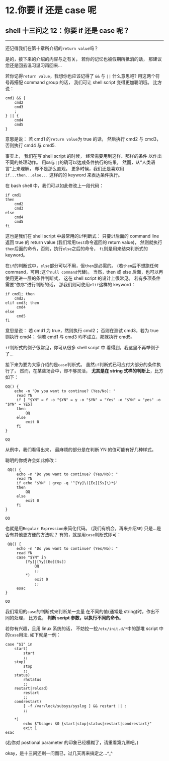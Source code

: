 # 12.你要 if 还是 case 呢

## shell 十三问之 12：你要 if 还是 case 呢？

* * *

还记得我们在第十章所介绍的`return value`吗？

是的，接下来的介绍的内容与之有关， 若你的记忆也被假期所抵消的话， 那建议您还是回去温习温习再回来...

若你记得`return value`，我想你也应该记得了 `&&` 与 `||` 什么意思吧? 用这两个符号再搭配 command group 的话， 我们可让 shell script 变得更加聪明哦。 比方说：

```
cmd1 && {
    cmd2
    cmd3
    ;
} || {
    cmd4
    cmd5
} 
```

意思是说： 若 cmd1 的`return value`为 true 的话， 然后执行 cmd2 与 cmd3， 否则执行 cmd4 与 cmd5.

事实上， 我们在写 shell script 的时候， 经常需要用到这样、那样的条件 以作出不同的处理动作。 用`&&`与`||`的确可以达成条件执行的结果， 然而，从“人类语言”上来理解， 却不是那么直观。 更多时候，我们还是喜欢用`if...then...else...` 这样的的 keyword 来表达条件执行。

在 bash shell 中，我们可以如此修改上一段代码：

```
if cmd1
then
    cmd2
    cmd3
else
    cmd4
    cmd5
fi 
```

这也是我们在 shell script 中最常用的`if`判断式： 只要`if`后面的 command line 返回 true 的 return value (我们常用`test`命令返回的 return value)， 然则就执行`then`后面的命令，否则，执行`else`之后的命令， `fi`则是用来结束判断式的 keyword。

在`if`的判断式中，`else`部分可以不用，但`then`是必需的。 (若`then`后不想跑任何 command，可用`:`这个`null command`代替)。 当然，then 或 else 后面，也可以再使用更进一层的条件判断式， 这在 shell script 的设计上很常见。 若有多项条件需要"依序"进行判断的话， 那我们则可使用`elif`这样的 keyword：

```
if cmd1; then
    cmd2;
elif cmd3; then
     cmd4
else
     cmd5
fi 
```

意思是说： 若 cmd1 为 true，然则执行 cmd2； 否则在测试 cmd3，若为 true 则执行 cmd4； 倘若 cmd1 与 cmd3 均不成立，那就执行 cmd5。

`if`判断式的例子很常见，你可从很多 shell script 中 看得到，我这里不再举例子了...

接下来为要为大家介绍的是`case`判断式。 虽然`if`判断式已可应付大部分的条件执行了， 然而，在某些场合中，却不够灵活， **尤其是在 string 式样的判断上**，比方如下：

```
QQ() {
    echo -n "Do you want to continue? (Yes/No): "
     read YN
     if [ "$YN" = Y -o "$YN" = y -o "$YN" = "Yes" -o "$YN" = "yes" -o "$YN" = YES]
     then
         QQ
     else
         exit 0
     fi    
}

QQ 
```

从例中，我们看得出来， 最麻烦的部分是在判断 YN 的值可能有好几种样式。

聪明的你或许会如此修改：

```
 QQ() {
     echo -n "Do you want to continue? (Yes/No): "
     read YN
     if echo "$YN" | grep -q '^[Yy]\([Ee][Ss]\)*$'
     then
         QQ
     else
         exit 0
     fi    
}

QQ 
```

也就是用`Regular Expression`来简化代码。 (我们有机会，再来介绍`RE`) 只是...是否有其他更方便的方法呢？ 有的，就是用`case`判断式即可：

```
 QQ() {
     echo -n "Do you want to continue? (Yes/No): "
     read YN
     case "$YN" in
         [Yy]|[Yy][Ee][Ss])
             QQ
             ;;
         *)
             exit 0
             ;;
     esac
}

QQ 
```

我们常用的`case`的判断式来判断某一变量 在不同的值(通常是 string)时，作出不同的处理， 比方说， **判断 script 参数，以执行不同的命令**。

若你有兴趣，且用 linux 系统的话， 不妨挖一挖`/etc/init.d/*`中的那堆 script 中的`case`用法. 如下就是一例：

```
case "$1" in
    start)
        start
        ;;
    stop)
        stop
        ;;
    status)
        rhstatus
        ;;
    restart|reload)
        restart
        ;;
    condrestart)
        [ -f /var/lock/subsys/syslog ] && restart || :
        ;;

    *)
        echo $"Usage: $0 {start|stop|status|restart|condrestart}"
        exit 1
esac 
```

(若你对 postional parameter 的印象已经模糊了，请重看第九章吧。)

okay，是十三问还剩一问而已，过几天再来搞定之...^_^